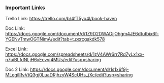 ### Important Links ###
Trello Link: https://trello.com/b/4fT5yo4l/book-haven 

Doc Link: https://docs.google.com/document/d/1Z9D2DWADijOhgm4JE6dtutbix6f-YGENvTmwOGTNimA/edit?tab=t.pxrcgakdk578 


Excel Link: https://docs.google.com/spreadsheets/d/1zV4AWr6rr7Rd7yLx1xx-n7uiBLfdNLjH6xEcvvj4MUs/edit?usp=sharing


Doc 2 Link: https://docs.google.com/document/d/1s1x6f9j-MLegilRvVtQ3gj0LuaDRjhzyW4ScUHs_jXc/edit?usp=sharing 
